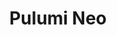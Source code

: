 ---
title: "Pulumi Neo"
layout: neo

meta_title: "Pulumi Neo"
meta_desc: "You're Invited: Meet Neo, Your Newest Platform Engineer"
meta_image: /images/product/neo-meta.png

overview:
  title: Pulumi Neo
  cta: Add the livestream to your calendar
  link: https://calendar.google.com/calendar/event?action=TEMPLATE&tmeid=MGd1b3RzdWlkOHMwZmcydGxkbjluMjI3aHYgY183YmU5ZmU1MDBkNGZhZTg1OTE4Yzc3ODQ5ZDA0YzA4ZGZlN2FiYWQ3Mzc0NjE4NzU4YmRkMTkwMjcxMjI1ZTFmQGc&tmsrc=c_7be9fe500d4fae85918c77849d04c08dfe7abad7374618758bdd190271225e1f%40group.calendar.google.com

demo_video:
    title: Unveiling Neo – Your Newest Platform Engineer
    subtitle: Breaking news from Pulumi – platform engineering is about to change.
    videoID: 9GB9M2l1OgY

---